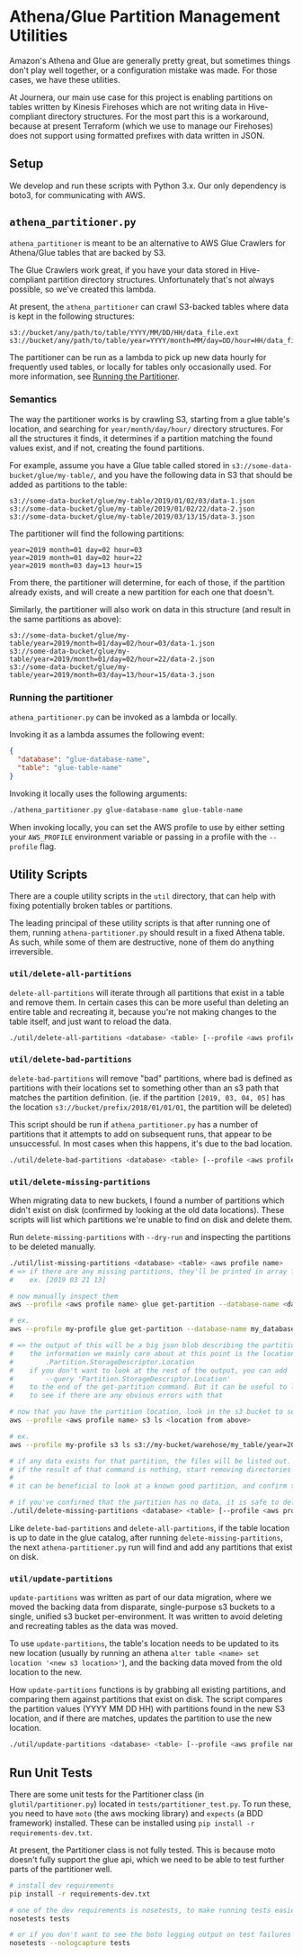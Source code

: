 # Athena/Glue Partition Management Utilities

Amazon's Athena and Glue are generally pretty great, but sometimes things don't play well together, or a configuration mistake was made.
For those cases, we have these utilities.

At Journera, our main use case for this project is enabling partitions on tables written by Kinesis Firehoses which are not writing data in Hive-compliant directory structures.
For the most part this is a workaround, because at present Terraform (which we use to manage our Firehoses) does not support using formatted prefixes with data written in JSON.

## Setup

We develop and run these scripts with Python 3.x.
Our only dependency is boto3, for communicating with AWS.

## `athena_partitioner.py`

`athena_partitioner` is meant to be an alternative to AWS Glue Crawlers for Athena/Glue tables that are backed by S3.

The Glue Crawlers work great, if you have your data stored in Hive-compliant partition directory structures.
Unfortunately that's not always possible, so we've created this lambda.

At present, the `athena_partitioner` can crawl S3-backed tables where data is kept in the following structures:

```
s3://bucket/any/path/to/table/YYYY/MM/DD/HH/data_file.ext
s3://bucket/any/path/to/table/year=YYYY/month=MM/day=DD/hour=HH/data_file.ext
```

The partitioner can be run as a lambda to pick up new data hourly for frequently used tables, or locally for tables only occasionally used.
For more information, see [Running the Partitioner](#running-the-partitioner).


### Semantics

The way the partitioner works is by crawling S3, starting from a glue table's location, and searching for `year/month/day/hour/` directory structures.
For all the structures it finds, it determines if a partition matching the found values exist, and if not, creating the found partitions.

For example, assume you have a Glue table called stored in `s3://some-data-bucket/glue/my-table/`, and you have the following data in S3 that should be added as partitions to the table:

```
s3://some-data-bucket/glue/my-table/2019/01/02/03/data-1.json
s3://some-data-bucket/glue/my-table/2019/01/02/22/data-2.json
s3://some-data-bucket/glue/my-table/2019/03/13/15/data-3.json
```

The partitioner will find the following partitions:

```
year=2019 month=01 day=02 hour=03
year=2019 month=01 day=02 hour=22
year=2019 month=03 day=13 hour=15
```

From there, the partitioner will determine, for each of those, if the partition already exists, and will create a new partition for each one that doesn't.

Similarly, the partitioner will also work on data in this structure (and result in the same partitions as above):

```
s3://some-data-bucket/glue/my-table/year=2019/month=01/day=02/hour=03/data-1.json
s3://some-data-bucket/glue/my-table/year=2019/month=01/day=02/hour=22/data-2.json
s3://some-data-bucket/glue/my-table/year=2019/month=03/day=13/hour=15/data-3.json
```

### Running the partitioner

`athena_partitioner.py` can be invoked as a lambda or locally.

Invoking it as a lambda assumes the following event:

``` json
{
  "database": "glue-database-name",
  "table": "glue-table-name"
}
```

Invoking it locally uses the following arguments:

``` bash
./athena_partitioner.py glue-database-name glue-table-name
```

When invoking locally, you can set the AWS profile to use by either setting your `AWS_PROFILE` environment variable or passing in a profile with the `--profile` flag.


## Utility Scripts

There are a couple utility scripts in the `util` directory, that can help with fixing potentially broken tables or partitions.

The leading principal of these utility scripts is that after running one of them, running `athena-partitioner.py` should result in a fixed Athena table.
As such, while some of them are destructive, none of them do anything irreversible.


### `util/delete-all-partitions`

`delete-all-partitions` will iterate through all partitions that exist in a table and remove them.
In certain cases this can be more useful than deleting an entire table and recreating it, because you're not making changes to the table itself, and just want to reload the data.

``` bash
./util/delete-all-partitions <database> <table> [--profile <aws profile name>] [--dry-run]
```

### `util/delete-bad-partitions`

`delete-bad-partitions` will remove "bad" partitions, where bad is defined as partitions with their locations set to something other than an s3 path that matches the partition definition.
(ie. if the partition `[2019, 03, 04, 05]` has the location `s3://bucket/prefix/2018/01/01/01`, the partition will be deleted)

This script should be run if `athena_partitioner.py` has a number of partitions that it attempts to add on subsequent runs, that appear to be unsuccessful.
In most cases when this happens, it's due to the bad location.

``` bash
./util/delete-bad-partitions <database> <table> [--profile <aws profile name>] [--dry-run]
```

### `util/delete-missing-partitions`

When migrating data to new buckets, I found a number of partitions which didn't exist on disk (confirmed by looking at the old data locations).
These scripts will list which partitions we're unable to find on disk and delete them.

Run `delete-missing-partitions` with `--dry-run` and inspecting the partitions to be deleted manually.

``` bash
./util/list-missing-partitions <database> <table> <aws profile name>
# => if there are any missing partitions, they'll be printed in array format of [yyyy mm dd hh]
#    ex. [2019 03 21 13]

# now manually inspect them
aws --profile <aws profile name> glue get-partition --database-name <database> --table-name <table> --partition-values yyyy mm dd hh

# ex.
aws --profile my-profile glue get-partition --database-name my_database --table-name my_table --partition-values 2019 03 21 13

# => the output of this will be a big json blob describing the partition.]
#    the information we mainly care about at this point is the location,
#        .Partition.StorageDescriptor.Location
#    if you don't want to look at the rest of the output, you can add
#        --query 'Partition.StorageDescriptor.Location'
#    to the end of the get-partition command. But it can be useful to look at the full output
#    to see if there are any obvious errors with that

# now that you have the partition location, look in the s3 bucket to see if any data exists
aws --profile <aws profile name> s3 ls <location from above>

# ex.
aws --profile my-profile s3 ls s3://my-bucket/warehose/my_table/year=2019/month=03/day=12/hour=13/

# if any data exists for that partition, the files will be listed out.
# if the result of that command is nothing, start removing directories to confirm any data exists.
#
# it can be beneficial to look at a known good partition, and confirm the paths are similar.

# if you've confirmed that the partition has no data, it is safe to delete it, which you can do with
./util/delete-missing-partitions <database> <table> [--profile <aws profile name>] [--dry-run]
```

Like `delete-bad-partitions` and `delete-all-partitions`, if the table location is up to date in the glue catalog, after running `delete-missing-partitions`, the next `athena-partitioner.py` run will find and add any partitions that exist on disk.

### `util/update-partitions`

`update-partitions` was written as part of our data migration, where we moved the backing data from disparate, single-purpose s3 buckets to a single, unified s3 bucket per-environment.
It was written to avoid deleting and recreating tables as the data was moved.

To use `update-partitions`, the table's location needs to be updated to its new location (usually by running an athena `alter table <name> set location '<new s3 location>'`), and the backing data moved from the old location to the new.

How `update-partitions` functions is by grabbing all existing partitions, and comparing them against partitions that exist on disk.
The script compares the partition values (YYYY MM DD HH) with partitions found in the new S3 location, and if there are matches, updates the partition to use the new location.

``` bash
./util/update-partitions <database> <table> [--profile <aws profile name>] [--dry-run]
```


## Run Unit Tests

There are some unit tests for the Partitioner class (in `glutil/partitioner.py`) located in `tests/partitioner_test.py`.
To run these, you need to have `moto` (the aws mocking library) and `expects` (a BDD framework) installed.
These can be installed using `pip install -r requirements-dev.txt`.

At present, the Partitioner class is not fully tested.
This is because moto doesn't fully support the glue api, which we need to be able to test further parts of the partitioner well.

``` bash
# install dev requirements
pip install -r requirements-dev.txt

# one of the dev requirements is nosetests, to make running tests easier
nosetests tests

# or if you don't want to see the boto logging output on test failures (it's mostly useless)
nosetests --nologcapture tests
```
